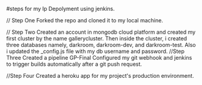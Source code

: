#steps for my Ip Depolyment using jenkins.

// Step One
Forked the repo and cloned it to my local machine.

// Step Two
Created an account in mongodb cloud platform and created my first cluster by the name gallerycluster. Then inside the cluster, i created three databases namely, darkroom, darkroom-dev, and darkroom-test.
Also i updated the _config.js file with my db username and password.
//Step Three
Created a pipeline GP-Final
Configured my git webhook and jenkins to trigger builds automatically after a git push request.

//Step Four
Created a heroku app for my project's production environment.
